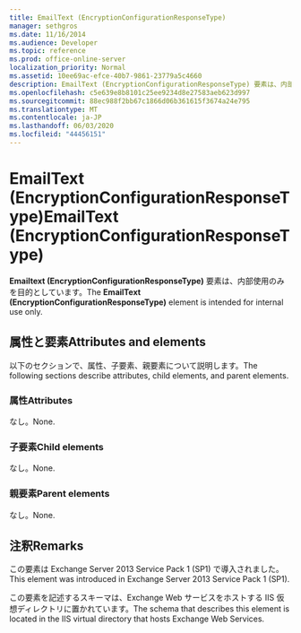 ```yaml
---
title: EmailText (EncryptionConfigurationResponseType)
manager: sethgros
ms.date: 11/16/2014
ms.audience: Developer
ms.topic: reference
ms.prod: office-online-server
localization_priority: Normal
ms.assetid: 10ee69ac-efce-40b7-9861-23779a5c4660
description: EmailText (EncryptionConfigurationResponseType) 要素は、内部使用のみを目的としています。
ms.openlocfilehash: c5e639e8b8101c25ee9234d8e27583aeb623d997
ms.sourcegitcommit: 88ec988f2bb67c1866d06b361615f3674a24e795
ms.translationtype: MT
ms.contentlocale: ja-JP
ms.lasthandoff: 06/03/2020
ms.locfileid: "44456151"
---
```

# <a name="emailtext-encryptionconfigurationresponsetype"></a><span data-ttu-id="aa4c0-103">EmailText (EncryptionConfigurationResponseType)</span><span class="sxs-lookup"><span data-stu-id="aa4c0-103">EmailText (EncryptionConfigurationResponseType)</span></span>

<span data-ttu-id="aa4c0-104">**Emailtext (EncryptionConfigurationResponseType)** 要素は、内部使用のみを目的としています。</span><span class="sxs-lookup"><span data-stu-id="aa4c0-104">The **EmailText (EncryptionConfigurationResponseType)** element is intended for internal use only.</span></span> 

## <a name="attributes-and-elements"></a><span data-ttu-id="aa4c0-105">属性と要素</span><span class="sxs-lookup"><span data-stu-id="aa4c0-105">Attributes and elements</span></span>

<span data-ttu-id="aa4c0-106">以下のセクションで、属性、子要素、親要素について説明します。</span><span class="sxs-lookup"><span data-stu-id="aa4c0-106">The following sections describe attributes, child elements, and parent elements.</span></span>
  
### <a name="attributes"></a><span data-ttu-id="aa4c0-107">属性</span><span class="sxs-lookup"><span data-stu-id="aa4c0-107">Attributes</span></span>

<span data-ttu-id="aa4c0-108">なし。</span><span class="sxs-lookup"><span data-stu-id="aa4c0-108">None.</span></span>
  
### <a name="child-elements"></a><span data-ttu-id="aa4c0-109">子要素</span><span class="sxs-lookup"><span data-stu-id="aa4c0-109">Child elements</span></span>

<span data-ttu-id="aa4c0-110">なし。</span><span class="sxs-lookup"><span data-stu-id="aa4c0-110">None.</span></span>
  
### <a name="parent-elements"></a><span data-ttu-id="aa4c0-111">親要素</span><span class="sxs-lookup"><span data-stu-id="aa4c0-111">Parent elements</span></span>

<span data-ttu-id="aa4c0-112">なし。</span><span class="sxs-lookup"><span data-stu-id="aa4c0-112">None.</span></span>
  
## <a name="remarks"></a><span data-ttu-id="aa4c0-113">注釈</span><span class="sxs-lookup"><span data-stu-id="aa4c0-113">Remarks</span></span>

<span data-ttu-id="aa4c0-114">この要素は Exchange Server 2013 Service Pack 1 (SP1) で導入されました。</span><span class="sxs-lookup"><span data-stu-id="aa4c0-114">This element was introduced in Exchange Server 2013 Service Pack 1 (SP1).</span></span>
  
<span data-ttu-id="aa4c0-115">この要素を記述するスキーマは、Exchange Web サービスをホストする IIS 仮想ディレクトリに置かれています。</span><span class="sxs-lookup"><span data-stu-id="aa4c0-115">The schema that describes this element is located in the IIS virtual directory that hosts Exchange Web Services.</span></span>
  

